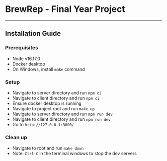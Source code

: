 # BrewRep - Final Year Project

---

## Installation Guide

### Prerequisites

- Node v16.17.0
- Docker desktop
- On Windows, install `make` command

### Setup

- Navigate to server directory and run `npm ci`
- Navigate to client directory and run `npm ci`
- Ensure docker desktop is running
- Navigate to project root and run `make up`
- Navigate to server directory and run `npm run dev`
- Navigate to client directory and run `npm run dev`
- Go to `http://127.0.0.1:3000/`

### Clean up

- Navigate to root and run `make down`
- Note: `Ctrl-C` in the terminal windows to stop the dev servers

